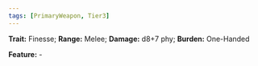 ```yaml
---
tags: [PrimaryWeapon, Tier3]
---
```

**Trait:** Finesse; **Range:** Melee; **Damage:** d8+7 phy; **Burden:** One-Handed

**Feature:** -
